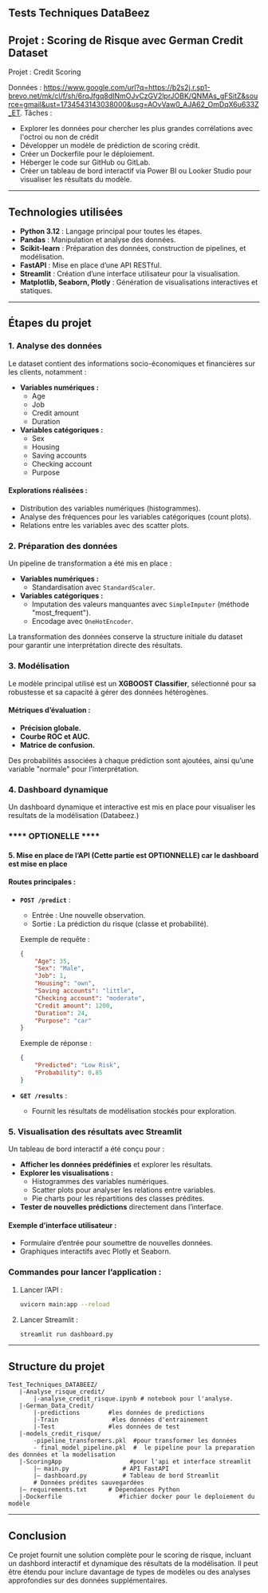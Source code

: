 ## Tests Techniques DataBeez
## Projet : Scoring de Risque avec German Credit Dataset

Projet : Credit Scoring

   Données : https://www.google.com/url?q=https://b2s2j.r.sp1-brevo.net/mk/cl/f/sh/6rqJfgq8dINmOJvCzGV2lprJOBK/QNMAs_gFSitZ&source=gmail&ust=1734543143038000&usg=AOvVaw0_AJA62_OmDqX6u633Z_ET.
    Tâches :
   * Explorer les données pour chercher les plus grandes corrélations avec l'octroi ou non de crédit 
   * Développer un modèle de prédiction de scoring crédit.
   * Créer un Dockerfile pour le déploiement.
   * Héberger le code sur GitHub ou GitLab.
   * Créer un tableau de bord interactif via Power BI ou Looker Studio pour visualiser les résultats du modèle.

---

## Technologies utilisées

- **Python 3.12** : Langage principal pour toutes les étapes.
- **Pandas** : Manipulation et analyse des données.
- **Scikit-learn** : Préparation des données, construction de pipelines, et modélisation.
- **FastAPI** : Mise en place d’une API RESTful.
- **Streamlit** : Création d’une interface utilisateur pour la visualisation.
- **Matplotlib, Seaborn, Plotly** : Génération de visualisations interactives et statiques.

---

## Étapes du projet

### 1. Analyse des données

Le dataset contient des informations socio-économiques et financières sur les clients, notamment :
- **Variables numériques :**
  - Age
  - Job
  - Credit amount
  - Duration
- **Variables catégoriques :**
  - Sex
  - Housing
  - Saving accounts
  - Checking account
  - Purpose

#### Explorations réalisées :
- Distribution des variables numériques (histogrammes).
- Analyse des fréquences pour les variables catégoriques (count plots).
- Relations entre les variables avec des scatter plots.

### 2. Préparation des données

Un pipeline de transformation a été mis en place :
- **Variables numériques :**
  - Standardisation avec `StandardScaler`.
- **Variables catégoriques :**
  - Imputation des valeurs manquantes avec `SimpleImputer` (méthode "most_frequent").
  - Encodage avec `OneHotEncoder`.

La transformation des données conserve la structure initiale du dataset pour garantir une interprétation directe des résultats.

### 3. Modélisation

Le modèle principal utilisé est un **XGBOOST Classifier**, sélectionné pour sa robustesse et sa capacité à gérer des données hétérogènes.

#### Métriques d’évaluation :
- **Précision globale.**
- **Courbe ROC et AUC.**
- **Matrice de confusion.**

Des probabilités associées à chaque prédiction sont ajoutées, ainsi qu’une variable "normale" pour l’interprétation.

### 4. Dashboard dynamique

Un dashboard dynamique et interactive est mis en place pour visualiser les resultats de la modélisation (Databeez.)


### **** OPTIONELLE ****
####  5. Mise en place de l’API (Cette partie est OPTIONNELLE) car le dashboard est mise en place

#### Routes principales :
- **`POST /predict`** :
  - Entrée : Une nouvelle observation.
  - Sortie : La prédiction du risque (classe et probabilité).

  Exemple de requête :
  ```json
  {
      "Age": 35,
      "Sex": "Male",
      "Job": 1,
      "Housing": "own",
      "Saving accounts": "little",
      "Checking account": "moderate",
      "Credit amount": 1200,
      "Duration": 24,
      "Purpose": "car"
  }
  ```

  Exemple de réponse :
  ```json
  {
      "Predicted": "Low Risk",
      "Probability": 0.85
  }
  ```

- **`GET /results`** :
  - Fournit les résultats de modélisation stockés pour exploration.

### 5. Visualisation des résultats avec Streamlit

Un tableau de bord interactif a été conçu pour :
- **Afficher les données prédéfinies** et explorer les résultats.
- **Explorer les visualisations :**
  - Histogrammes des variables numériques.
  - Scatter plots pour analyser les relations entre variables.
  - Pie charts pour les répartitions des classes prédites.
- **Tester de nouvelles prédictions** directement dans l’interface.

#### Exemple d’interface utilisateur :
- Formulaire d’entrée pour soumettre de nouvelles données.
- Graphiques interactifs avec Plotly et Seaborn.

### Commandes pour lancer l’application :

1. Lancer l’API :
   ```bash
   uvicorn main:app --reload
   ```

2. Lancer Streamlit :
   ```bash
   streamlit run dashboard.py
   ```

---

## Structure du projet

```
Test_Techniques_DATABEEZ/
   |-Analyse_risque_credit/
       |-analyse_credit_risque.ipynb # notebook pour l'analyse.
   |-German_Data_Credit/
       |-predictions        #les données de predictions
       |-Train               #les données d'entrainement
       |-Test               #les données de test
   |-models_credit_risque/
       -pipeline_transformers.pkl  #pour transformer les données
       - final_model_pipeline.pkl  #  le pipeline pour la preparation des données et la modelisation
   |-ScoringApp                   #pour l'api et interface streamlit
       |— main.py               # API FastAPI
       |— dashboard.py          # Tableau de bord Streamlit
       # Données prédites sauvegardées
   |— requirements.txt      # Dépendances Python
   |-Dockerfile                #fichier docker pour le deploiement du modèle
```

---

## Conclusion

Ce projet fournit une solution complète pour le scoring de risque, incluant un dashbord interactif et dynamique des résultats de la modélisation. Il peut être étendu pour inclure davantage de types de modèles ou des analyses approfondies sur des données supplémentaires.

